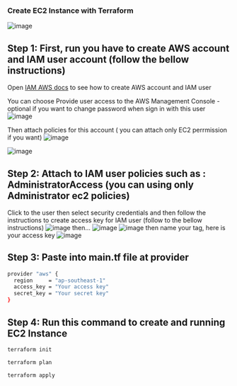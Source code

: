 
### Create EC2 Instance with Terraform
![image](https://github.com/DatNguyen2711/Pharmacy-Web/assets/81822483/b8fc4c6e-9102-43a1-8890-caffc5acf6ed)

## Step 1: First, run you have to create AWS account and IAM user account (follow the bellow instructions)
Open [IAM AWS docs](https://docs.aws.amazon.com/IAM/latest/UserGuide/id_users.html) to see how to create AWS account and IAM user

You can choose Provide user access to the AWS Management Console - optional if you want to change password when sign in with this user
![image](https://github.com/DatNguyen2711/EC2-Instance-HCL/assets/81822483/6e56707c-5bc3-47d9-948d-d8526f104202)


Then attach policies for this account ( you can attach only EC2 perrmission if you want)
![image](https://github.com/DatNguyen2711/EC2-Instance-HCL/assets/81822483/4df8bdf2-408b-4ef2-9472-d6dc3bda6427)

![image](https://github.com/DatNguyen2711/EC2-Instance-HCL/assets/81822483/eb6d59ff-ddf1-4c9c-81b5-bf6f573014df)



## Step 2: Attach to IAM user policies such as : AdministratorAccess (you can using only Administrator ec2 policies)

Click to the user then select security credentials and then follow the instructions to create access key for IAM
user (follow to the bellow instructions)
![image](https://github.com/DatNguyen2711/Pharmacy-Web/assets/81822483/cbeee82a-e05b-4449-ab5a-fd450cbb51f1)
then...
![image](https://github.com/DatNguyen2711/Pharmacy-Web/assets/81822483/e738ac15-12a3-406b-aad9-6cda8c7c84b9)
![image](https://github.com/DatNguyen2711/Pharmacy-Web/assets/81822483/fb448382-f8d7-413b-9f9f-8c0f110daa6d)
then name your tag, here is your access key
![image](https://github.com/DatNguyen2711/Pharmacy-Web/assets/81822483/9bf0abe7-6155-4b7a-9843-1d045ef6177b)


## Step 3: Paste into main.tf file at provider

```bash
provider "aws" {
  region     = "ap-southeast-1"
  access_key = "Your access key"
  secret_key = "Your secret key"
}

```

## Step 4: Run this command to create and running EC2 Instance

```bash
terraform init

terraform plan

terraform apply

```
